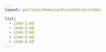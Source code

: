 ```yaml
---
layout: partials/home/cards/container/index

list:
  - item-1.md
  - item-2.md
  - item-3.md
  - item-4.md
  - item-5.md
---
```

